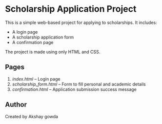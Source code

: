 # Scholarship Application Project

This is a simple web-based project for applying to scholarships. It includes:

- A login page
- A scholarship application form
- A confirmation page

The project is made using only HTML and CSS.

## Pages

1. *index.html* – Login page  
2. *scholarship_form.html* – Form to fill personal and academic details  
3. *confirmation.html* – Application submission success message

## Author

Created by Akshay gowda
